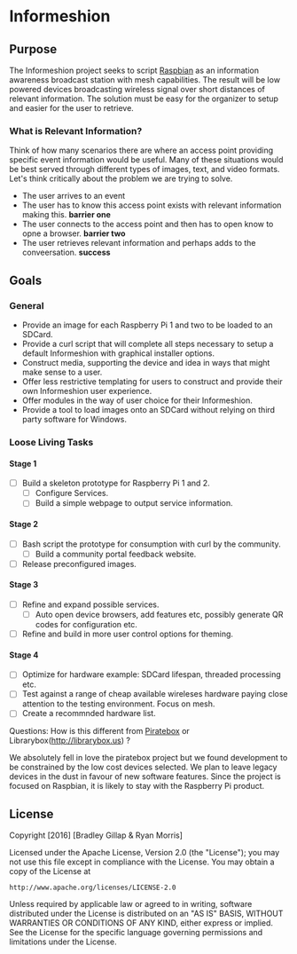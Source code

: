 # Informeshion

## Purpose

The Informeshion project seeks to script [Raspbian](https://www.raspbian.org/) as an information awareness broadcast station with mesh capabilities. The result will be low powered devices broadcasting wireless signal over short distances of relevant information. The solution must be easy for the organizer to setup and easier for the user to retrieve.

### What is Relevant Information?

Think of how many scenarios there are where an access point providing specific event information would be useful. Many of these situations would be best served through different types of images, text, and video formats. Let's think critically about the problem we are trying to solve.

- The user arrives to an event
- The user has to know this access point exists with relevant information making this. **barrier one**
- The user connects to the access point and then has to open know to opne a browser. **barrier two**
- The user retrieves relevant information and perhaps adds to the conveersation. **success**

## Goals
### General
* Provide an image for each Raspberry Pi 1 and two to be loaded to an SDCard.
* Provide a curl script that will complete all steps necessary to setup a default Informeshion with graphical installer options.
* Construct media, supporting the device and idea in ways that might make sense to a user.
* Offer less restrictive templating for users to construct and provide their own Informeshion user experience.
* Offer modules in the way of user choice for their Informeshion.
* Provide a tool to load images onto an SDCard without relying on third party software for Windows.

### Loose Living Tasks

#### Stage 1
- [ ] Build a skeleton prototype for Raspberry Pi 1 and 2.
  - [ ] Configure Services.
  - [ ] Build a simple webpage to output service information.

#### Stage 2
- [ ] Bash script the prototype for consumption with curl by the community.
  - [ ] Build a community portal feedback website.
- [ ] Release preconfigured images.
#### Stage 3
- [ ] Refine and expand possible services.
  - [ ] Auto open device browsers, add features etc, possibly generate QR codes for configuration etc.
- [ ] Refine and build in more user control options for theming.
#### Stage 4
- [ ] Optimize for hardware example: SDCard lifespan, threaded processing etc.
- [ ] Test against a range of cheap available wireleses hardware paying close attention to the testing environment. Focus on mesh.
- [ ] Create a recommnded hardware list. 

Questions:
How is this different from [Piratebox](https://piratebox.cc/) or Librarybox(http://librarybox.us) ?

We absolutely fell in love the piratebox project but we found development to be constrained by the low cost devices selected. We plan to leave legacy devices in the dust in favour of new software features. Since the project is focused on Raspbian, it is likely to stay with the Raspberry Pi product. 

## License
Copyright [2016] [Bradley Gillap & Ryan Morris]

Licensed under the Apache License, Version 2.0 (the "License");
you may not use this file except in compliance with the License.
You may obtain a copy of the License at

    http://www.apache.org/licenses/LICENSE-2.0

Unless required by applicable law or agreed to in writing, software
distributed under the License is distributed on an "AS IS" BASIS,
WITHOUT WARRANTIES OR CONDITIONS OF ANY KIND, either express or implied.
See the License for the specific language governing permissions and
limitations under the License.
